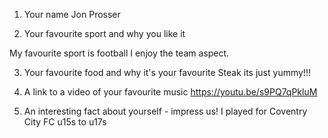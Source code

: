 
   1. Your name
   Jon Prosser

   2. Your favourite sport and why you like it

   My favourite sport is football I enjoy the team aspect.

   3. Your favourite food and why it's your favourite
   Steak its just yummy!!!

   4. A link to a video of your favourite music
   https://youtu.be/s9PQ7qPkluM

   5. An interesting fact about yourself - impress us!
   I played for Coventry City FC u15s to u17s



